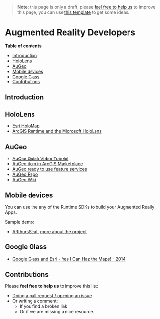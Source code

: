 > **Note**: this page is only a draft, please [feel free to help us](#contributions) to improve this page, you can use [this template](https://github.com/esri-es/awesome-arcgis/blob/master/RESOURCE_PAGE_TEMPLATE.md) to get some ideas.

# Augmented Reality Developers
<!-- START doctoc generated TOC please keep comment here to allow auto update -->
<!-- DON'T EDIT THIS SECTION, INSTEAD RE-RUN doctoc TO UPDATE -->
**Table of contents**

- [Introduction](#introduction)
- [HoloLens](#hololens)
- [AuGeo](#augeo)
- [Mobile devices](#mobile-devices)
- [Google Glass](#google-glass)
- [Contributions](#contributions)

<!-- END doctoc generated TOC please keep comment here to allow auto update -->

## Introduction


## HoloLens
* [Esri HoloMap](https://www.youtube.com/watch?v=hE9GXpZTwAs)
* [ArcGIS Runtime and the Microsoft HoloLens](http://www.esri.com/videos/watch?videoid=5172&channelid=LegacyVideo&isLegacy=true&title=arcgis-runtime-and-the-microsoft-hololens)

## AuGeo

* [AuGeo Quick Video Tutorial](https://www.youtube.com/watch?v=fy8AcuqTdQQ)
* [AuGeo item in ArcGIS Marketplace](https://marketplace.arcgis.com/listing.html?id=418dd96f17c342db8970457639563788)
* [AuGeo ready to use feature services](http://www.arcgis.com/home/search.html?q=type%3A%22Feature%20Service%22%20tags%3AAuGeo&t=content&start=1&sortOrder=desc&sortField=avgrating)
* [AuGeo Repo](https://github.com/Esri/AuGeo)
* [AuGeo Wiki](https://github.com/Esri/AuGeo/wiki)

## Mobile devices

You can use the any of the Runtime SDKs to build your Augmented Really Apps.

Sample demo:
* [ARthursSeat](https://github.com/alan-edi/ARthursSeat), [more about the project](https://devpost.com/software/arthur-s-seat)

## Google Glass
* [Google Glass and Esri - Yes I Can Haz the Maps! - 2014](http://www.esri.com/videos/watch?videoid=3404&isLegacy=true&title=google-glass-and-esri---yes-i-can-haz-the-maps!)

## Contributions
Please **feel free to help us** to improve this list:

* [Doing a pull request / opening an issue](https://github.com/hhkaos/awesome-arcgis#contributions)
* Or writing a comment:
  * If you find a broken link
  * Or if we are missing a nice resource.

